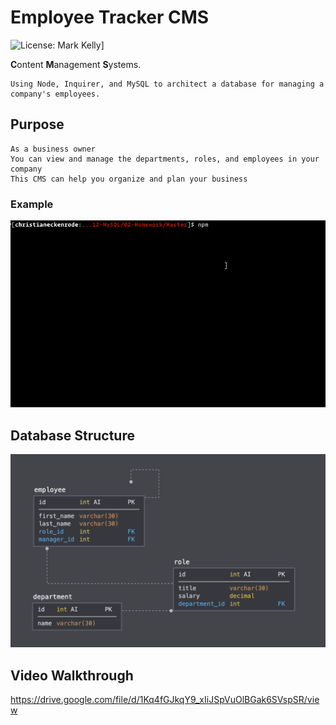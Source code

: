 # Employee Tracker CMS
![License: Mark Kelly](https://img.shields.io/badge/License-Mark_Kelly-brightgreen.svg)]

**C**ontent **M**anagement **S**ystems.
```
Using Node, Inquirer, and MySQL to architect a database for managing a company's employees.
```

## Purpose
```
As a business owner
You can view and manage the departments, roles, and employees in your company
This CMS can help you organize and plan your business
```

### Example
![Employee Tracker](Assets/employee-tracker.gif)

## Database Structure
![DBlayout](Assets/schema.png)

## Video Walkthrough
https://drive.google.com/file/d/1Kq4fGJkqY9_xIiJSpVuOlBGak6SVspSR/view

